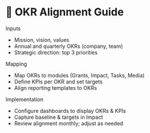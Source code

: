 # 🎯 OKR Alignment Guide

Inputs

- Mission, vision, values
- Annual and quarterly OKRs (company, team)
- Strategic direction: top 3 priorities

Mapping

- Map OKRs to modules (Grants, Impact, Tasks, Media)
- Define KPIs per OKR and set targets
- Align reporting templates to OKRs

Implementation

- Configure dashboards to display OKRs & KPIs
- Capture baseline & targets in Impact
- Review alignment monthly; adjust as needed
